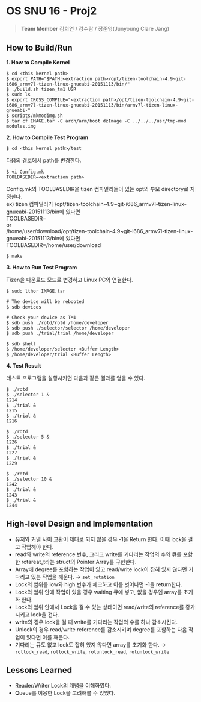 # OS SNU 16 - Proj2
> <b>Team Member</b> 김희연 / 강수람 / 장준영(Junyoung Clare Jang)

## How to Build/Run

<b>1. How to Compile Kernel</b>

```
$ cd <this kernel path>
$ export PATH="$PATH:<extraction path>/opt/tizen-toolchain-4.9~git-i686_armv7l-tizen-linux-gnueabi-20151113/bin/"
$ ./build.sh tizen_tm1 USR
$ sudo ls
$ export CROSS_COMPILE="<extraction path>/opt/tizen-toolchain-4.9~git-i686_armv7l-tizen-linux-gnueabi-20151113/bin/armv7l-tizen-linux-gnueabi-"
$ scripts/mkmodimg.sh
$ tar cf IMAGE.tar -C arch/arm/boot dzImage -C ../../../usr/tmp-mod modules.img
```


<b>2. How to Compile Test Program</b>

```
$ cd <this kernel path>/test
```

다음의 경로에서 path를 변경한다.

```
$ vi Config.mk
TOOLBASEDIR=<extraction path>
```

Config.mk의 TOOLBASEDIR을 tizen 컴파일러들이 있는 opt의 부모 directory로 지정한다.<br/>
ex) tizen 컴파일러가 /opt/tizen-toolchain-4.9~git-i686_armv7l-tizen-linux-gnueabi-20151113/bin에 있다면<br/>
TOOLBASEDIR=<br/>
or<br/>
/home/user/download/opt/tizen-toolchain-4.9~git-i686_armv7l-tizen-linux-gnueabi-20151113/bin에 있다면<br/>
TOOLBASEDIR=/home/user/download<br/>

```
$ make
```


<b>3. How to Run Test Program</b>

Tizen을 다운로드 모드로 변경하고 Linux PC와 연결한다.

```
$ sudo lthor IMAGE.tar

# The device will be rebooted
$ sdb devices

# Check your device as TM1
$ sdb push ./rotd/rotd /home/developer
$ sdb push ./selector/selector /home/developer
$ sdb push ./trial/trial /home/developer

$ sdb shell
$ /home/developer/selector <Buffer Length>
$ /home/developer/trial <Buffer Length>
```


<b>4. Test Result</b>

테스트 프로그램을 실행시키면 다음과 같은 결과를 얻을 수 있다.

```
$ ./rotd           
$ ./selector 1 &   
1214
$ ./trial &
1215
$ ./trial &
1216
```

```
$ ./rotd                                      
$ ./selector 5 &
1226
$ ./trial &
1227
$ ./trial &
1229
```

```
$ ./rotd         
$ ./selector 10 &
1242
$ ./trial &      
1243
$ ./trial &      
1244
```



## High-level Design and Implementation
- 유저와 커널 사이 교환이 제대로 되지 않을 경우 -1을 Return 한다. 이때 lock을 걸고 작업해야 한다.
- read와 write의 reference 변수, 그리고 write를 기다리는 작업의 수와 큐를 포함한 rotareat_t라는 struct의 Pointer Array를 구현한다.
- Array에 degree를 포함하는 작업이 있고 read/write lock이 잡혀 있지 않다면 기다리고 있는 작업을 깨운다. &rarr; `set_rotation`
- Lock의 범위를 low와 high 변수가 체크하고 이를 벗어나면 -1을 return한다.
- Lock의 범위 안에 작업이 있을 경우 waiting 큐에 넣고, 없을 경우엔 array를 초기화 한다.
- Lock의 범위 안에서 Lock을 걸 수 있는 상태이면 read/write의 reference를 증가시키고 lock을 건다.
- write의 경우 lock을 걸 때 write를 기다리는 작업의 수를 하나 감소시킨다.
- Unlock의 경우 read/write reference를 감소시키며 degree를 포함하는 다음 작업이 있다면 이를 깨운다.
- 기다리는 큐도 없고 lock도 잡혀 있지 않다면 array를 초기화 한다.
&rarr; `rotlock_read`, `rotlock_write`, `rotunlock_read`, `rotunlock_write`

## Lessons Learned
- Reader/Writer Lock의 개념을 이해하였다.
- Queue를 이용한 Lock을 고려해볼 수 있었다.

